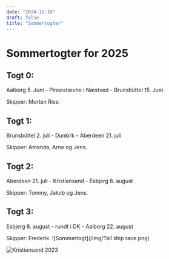 ```yaml
---
date: "2024-12-10"
draft: false
title: "Sommertogter"
---
```


# Sommertogter for 2025

## Togt 0:

Aalborg 5. Juni - Pinsestævne i Næstved - Brunsbüttel 15. Juni

Skipper: Morten Rise.

## Togt 1:

Brunsbüttel 2. juli - Dunkirk - Aberdeen 21. juli

Skipper: Amanda, Arne og Jens.

## Togt 2:

Aberdeen 21. juli - Kristiansand - Esbjerg 8. august

Skipper: Tommy, Jakob og Jens.

## Togt 3:

Esbjerg 8. august - rundt i DK - Aalborg 22. august

Skipper: Frederik.
![Sommertogt](/img/Tall ship race.png)

![Kristiansand 2023](/img/kristiansand2023.jpg)

